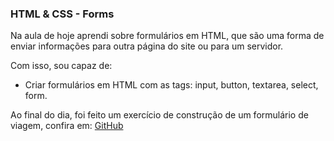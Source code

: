 ### HTML & CSS - Forms

Na aula de hoje aprendi sobre formulários em HTML, que são uma forma de enviar informações para outra página do site ou para um servidor.

Com isso, sou capaz de:
- Criar formulários em HTML com as tags: input, button, textarea, select, form.

Ao final do dia, foi feito um exercício de construção de um formulário de viagem, confira em: [GitHub](https://github.com/tryber/sd-030-a-exercise-travel-form/compare/main...erica-guimaraes-exercicio-travel-form)

